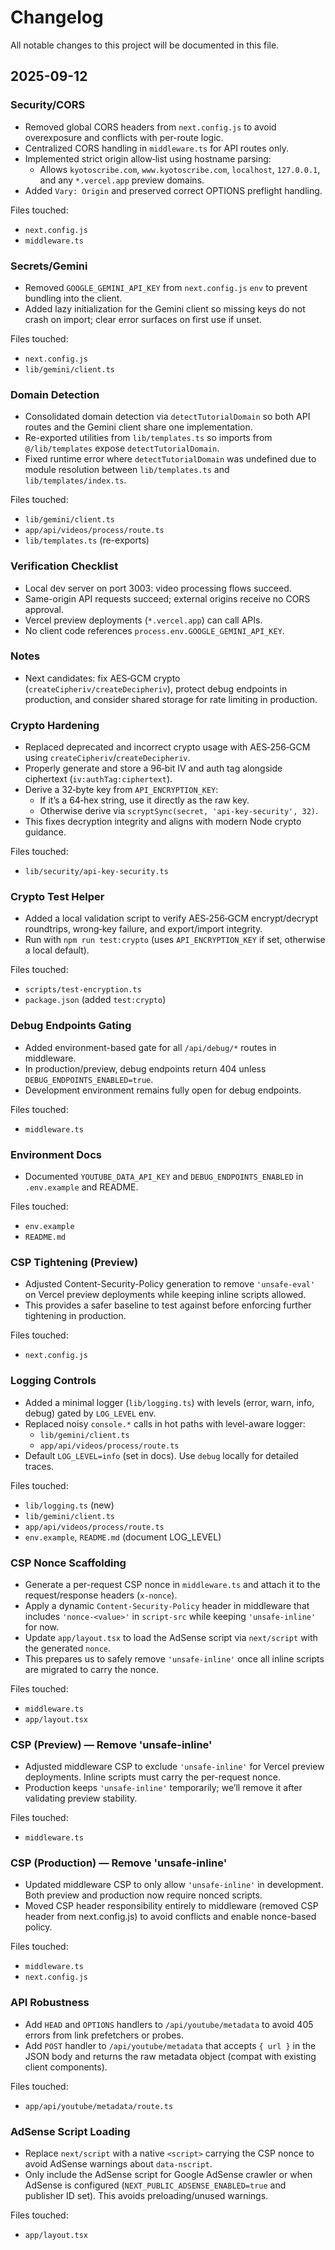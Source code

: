 # Changelog

All notable changes to this project will be documented in this file.

## 2025-09-12

### Security/CORS
- Removed global CORS headers from `next.config.js` to avoid overexposure and conflicts with per-route logic.
- Centralized CORS handling in `middleware.ts` for API routes only.
- Implemented strict origin allow‑list using hostname parsing:
  - Allows `kyotoscribe.com`, `www.kyotoscribe.com`, `localhost`, `127.0.0.1`, and any `*.vercel.app` preview domains.
- Added `Vary: Origin` and preserved correct OPTIONS preflight handling.

Files touched:
- `next.config.js`
- `middleware.ts`

### Secrets/Gemini
- Removed `GOOGLE_GEMINI_API_KEY` from `next.config.js` `env` to prevent bundling into the client.
- Added lazy initialization for the Gemini client so missing keys do not crash on import; clear error surfaces on first use if unset.

Files touched:
- `next.config.js`
- `lib/gemini/client.ts`

### Domain Detection
- Consolidated domain detection via `detectTutorialDomain` so both API routes and the Gemini client share one implementation.
- Re-exported utilities from `lib/templates.ts` so imports from `@/lib/templates` expose `detectTutorialDomain`.
- Fixed runtime error where `detectTutorialDomain` was undefined due to module resolution between `lib/templates.ts` and `lib/templates/index.ts`.

Files touched:
- `lib/gemini/client.ts`
- `app/api/videos/process/route.ts`
- `lib/templates.ts` (re-exports)

### Verification Checklist
- Local dev server on port 3003: video processing flows succeed.
- Same-origin API requests succeed; external origins receive no CORS approval.
- Vercel preview deployments (`*.vercel.app`) can call APIs.
- No client code references `process.env.GOOGLE_GEMINI_API_KEY`.

### Notes
- Next candidates: fix AES‑GCM crypto (`createCipheriv/createDecipheriv`), protect debug endpoints in production, and consider shared storage for rate limiting in production.

### Crypto Hardening
- Replaced deprecated and incorrect crypto usage with AES‑256‑GCM using `createCipheriv`/`createDecipheriv`.
- Properly generate and store a 96‑bit IV and auth tag alongside ciphertext (`iv:authTag:ciphertext`).
- Derive a 32‑byte key from `API_ENCRYPTION_KEY`:
  - If it’s a 64‑hex string, use it directly as the raw key.
  - Otherwise derive via `scryptSync(secret, 'api-key-security', 32)`.
- This fixes decryption integrity and aligns with modern Node crypto guidance.

Files touched:
- `lib/security/api-key-security.ts`

### Crypto Test Helper
- Added a local validation script to verify AES‑256‑GCM encrypt/decrypt roundtrips, wrong‑key failure, and export/import integrity.
- Run with `npm run test:crypto` (uses `API_ENCRYPTION_KEY` if set, otherwise a local default).

Files touched:
- `scripts/test-encryption.ts`
- `package.json` (added `test:crypto`)

### Debug Endpoints Gating
- Added environment-based gate for all `/api/debug/*` routes in middleware.
- In production/preview, debug endpoints return 404 unless `DEBUG_ENDPOINTS_ENABLED=true`.
- Development environment remains fully open for debug endpoints.

Files touched:
- `middleware.ts`

### Environment Docs
- Documented `YOUTUBE_DATA_API_KEY` and `DEBUG_ENDPOINTS_ENABLED` in `.env.example` and README.

Files touched:
- `env.example`
- `README.md`

### CSP Tightening (Preview)
- Adjusted Content-Security-Policy generation to remove `'unsafe-eval'` on Vercel preview deployments while keeping inline scripts allowed.
- This provides a safer baseline to test against before enforcing further tightening in production.

Files touched:
- `next.config.js`

### Logging Controls
- Added a minimal logger (`lib/logging.ts`) with levels (error, warn, info, debug) gated by `LOG_LEVEL` env.
- Replaced noisy `console.*` calls in hot paths with level-aware logger:
  - `lib/gemini/client.ts`
  - `app/api/videos/process/route.ts`
- Default `LOG_LEVEL=info` (set in docs). Use `debug` locally for detailed traces.

Files touched:
- `lib/logging.ts` (new)
- `lib/gemini/client.ts`
- `app/api/videos/process/route.ts`
- `env.example`, `README.md` (document LOG_LEVEL)
### CSP Nonce Scaffolding
- Generate a per-request CSP nonce in `middleware.ts` and attach it to the request/response headers (`x-nonce`).
- Apply a dynamic `Content-Security-Policy` header in middleware that includes `'nonce-<value>'` in `script-src` while keeping `'unsafe-inline'` for now.
- Update `app/layout.tsx` to load the AdSense script via `next/script` with the generated `nonce`.
- This prepares us to safely remove `'unsafe-inline'` once all inline scripts are migrated to carry the nonce.

Files touched:
- `middleware.ts`
- `app/layout.tsx`

### CSP (Preview) — Remove 'unsafe-inline'
- Adjusted middleware CSP to exclude `'unsafe-inline'` for Vercel preview deployments. Inline scripts must carry the per-request nonce.
- Production keeps `'unsafe-inline'` temporarily; we’ll remove it after validating preview stability.

Files touched:
- `middleware.ts`
### CSP (Production) — Remove 'unsafe-inline'
- Updated middleware CSP to only allow `'unsafe-inline'` in development. Both preview and production now require nonced scripts.
- Moved CSP header responsibility entirely to middleware (removed CSP header from next.config.js) to avoid conflicts and enable nonce-based policy.

Files touched:
- `middleware.ts`
- `next.config.js`
### API Robustness
- Add `HEAD` and `OPTIONS` handlers to `/api/youtube/metadata` to avoid 405 errors from link prefetchers or probes.
- Add `POST` handler to `/api/youtube/metadata` that accepts `{ url }` in the JSON body and returns the raw metadata object (compat with existing client components).

Files touched:
- `app/api/youtube/metadata/route.ts`

### AdSense Script Loading
- Replace `next/script` with a native `<script>` carrying the CSP nonce to avoid AdSense warnings about `data-nscript`.
- Only include the AdSense script for Google AdSense crawler or when AdSense is configured (`NEXT_PUBLIC_ADSENSE_ENABLED=true` and publisher ID set). This avoids preloading/unused warnings.

Files touched:
- `app/layout.tsx`
